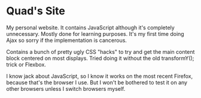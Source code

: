 # Quad's Site

My personal website. It contains JavaScript although it's completely unnecessary. Mostly done for learning purposes. It's my first time doing Ajax so sorry if the implementation is cancerous.

Contains a bunch of pretty ugly CSS "hacks" to try and get the main content block centered on most displays. Tried doing it without the old transformY(); trick or Flexbox.

I know jack about JavaScript, so I know it works on the most recent Firefox, because that's the browser I use. But I won't be bothered to test it on any other browsers unless I switch browsers myself.